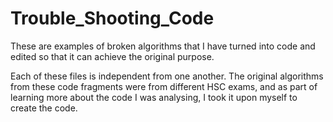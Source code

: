 # Trouble_Shooting_Code
These are examples of broken algorithms that I have turned into code and edited so that it can achieve the original purpose.

Each of these files is independent from one another. 
The original algorithms from these code fragments were from different HSC exams, and as part of learning more about the code I was analysing, I took it upon myself to create the code. 
